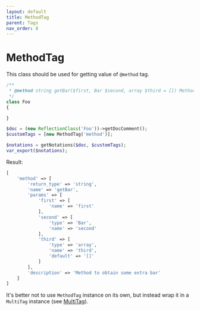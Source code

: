 ```yaml
---
layout: default
title: MethodTag
parent: Tags
nav_order: 8
---
```


MethodTag
===

This class should be used for getting value of `@method` tag.

```php
/**
 * @method string getBar($first, Bar $second, array $third = []) Method to obtain some extra bar
 */
class Foo
{

}
```

```php
$doc = (new ReflectionClass('Foo'))->getDocComment();
$customTags = [new MethodTag('method')];

$notations = getNotations($doc, $customTags);
var_export($notations);
```

Result:

```php
[
    'method' => [
        'return_type' => 'string',
        'name' => 'getBar',
        'params' => [
            'first' => [
                'name' => 'first'
            ],
            'second' => [
                'type' => 'Bar',
                'name' => 'second'
            ],
            'third' => [
                'type' => 'array',
                'name' => 'third',
                'default' => '[]'
            ]
        ],
        'description' => 'Method to obtain some extra bar'
    ]
]
```

It's better not to use `MethodTag` instance on its own, but instead wrap it in a `MultiTag` instance (see [MultiTag](multi.md)).
